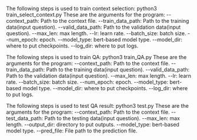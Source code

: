 The following steps is used to train context selection:
python3 train_select_context.py
These are the arguments for the program:
--context_path: Path to the context file.
--train_data_path: Path to the training data(input question).
--valid_data_path: Path to the validation data(input question).
--max_len: max length.
--lr: learn rate.
--batch_size: batch size.
--num_epoch: epoch.
--model_type: bert-based model type.
--model_dir: where to put checkpoints.
--log_dir: where to put logs.

The following steps is used to train QA:
python3 train_QA.py
These are the arguments for the program:
--context_path: Path to the context file.
--train_data_path: Path to the training data(input question).
--valid_data_path: Path to the validation data(input question).
--max_len: max length.
--lr: learn rate.
--batch_size: batch size.
--num_epoch: epoch.
--model_type: bert-based model type.
--model_dir: where to put checkpoints.
--log_dir: where to put logs.

The following steps is used to test QA result:
python3 test.py
These are the arguments for the program:
--context_path: Path to the context file.
--test_data_path: Path to the testing data(input question).
--max_len: max length.
--output_dir: directory to put outputs.
--model_type: bert-based model type.
--pred_file: File path to the prediction file.


